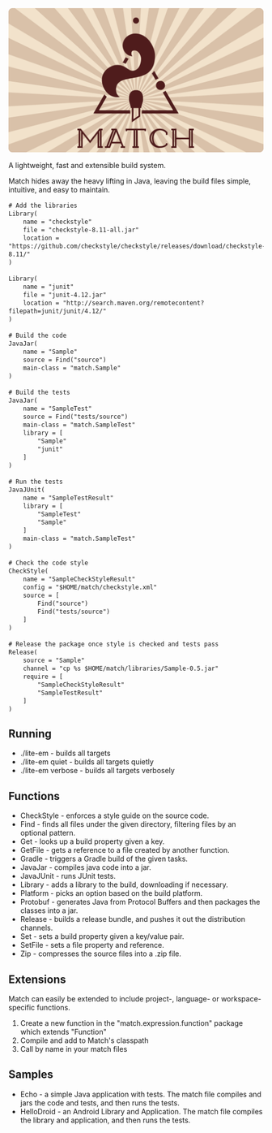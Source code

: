 
![Match](./docs/header/Match.png)

A lightweight, fast and extensible build system.

Match hides away the heavy lifting in Java, leaving the build files simple, intuitive, and easy to maintain.

    # Add the libraries
    Library(
        name = "checkstyle"
        file = "checkstyle-8.11-all.jar"
        location = "https://github.com/checkstyle/checkstyle/releases/download/checkstyle-8.11/"
    )

    Library(
        name = "junit"
        file = "junit-4.12.jar"
        location = "http://search.maven.org/remotecontent?filepath=junit/junit/4.12/"
    )

    # Build the code
    JavaJar(
        name = "Sample"
        source = Find("source")
        main-class = "match.Sample"
    )
    
    # Build the tests
    JavaJar(
        name = "SampleTest"
        source = Find("tests/source")
        main-class = "match.SampleTest"
        library = [
            "Sample"
            "junit"
        ]
    )
    
    # Run the tests
    JavaJUnit(
        name = "SampleTestResult"
        library = [
            "SampleTest"
            "Sample"
        ]
        main-class = "match.SampleTest"
    )

    # Check the code style
    CheckStyle(
        name = "SampleCheckStyleResult"
        config = "$HOME/match/checkstyle.xml"
        source = [
            Find("source")
            Find("tests/source")
        ]
    )

    # Release the package once style is checked and tests pass
    Release(
        source = "Sample"
        channel = "cp %s $HOME/match/libraries/Sample-0.5.jar"
        require = [
            "SampleCheckStyleResult"
            "SampleTestResult"
        ]
    )

## Running
- ./lite-em - builds all targets
- ./lite-em quiet - builds all targets quietly
- ./lite-em verbose - builds all targets verbosely

## Functions
- CheckStyle - enforces a style guide on the source code.
- Find - finds all files under the given directory, filtering files by an optional pattern.
- Get - looks up a build property given a key.
- GetFile - gets a reference to a file created by another function.
- Gradle - triggers a Gradle build of the given tasks.
- JavaJar - compiles java code into a jar.
- JavaJUnit - runs JUnit tests.
- Library - adds a library to the build, downloading if necessary.
- Platform - picks an option based on the build platform.
- Protobuf - generates Java from Protocol Buffers and then packages the classes into a jar.
- Release - builds a release bundle, and pushes it out the distribution channels.
- Set - sets a build property given a key/value pair.
- SetFile - sets a file property and reference.
- Zip - compresses the source files into a .zip file.

## Extensions
Match can easily be extended to include project-, language- or workspace-specific functions.

1. Create a new function in the "match.expression.function" package which extends "Function"
2. Compile and add to Match's classpath
3. Call by name in your match files

## Samples
- Echo - a simple Java application with tests. The match file compiles and jars the code and tests, and then runs the tests.
- HelloDroid - an Android Library and Application. The match file compiles the library and application, and then runs the tests.
